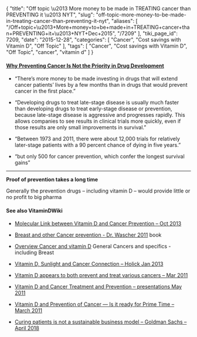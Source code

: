 {
    "title": "Off topic \u2013 More money to be made in TREATING cancer than PREVENTING it \u2013 NYT",
    "slug": "off-topic-more-money-to-be-made-in-treating-cancer-than-preventing-it-nyt",
    "aliases": [
        "/Off+topic+\u2013+More+money+to+be+made+in+TREATING+cancer+than+PREVENTING+it+\u2013+NYT+Dec+2015",
        "/7209"
    ],
    "tiki_page_id": 7209,
    "date": "2015-12-28",
    "categories": [
        "Cancer",
        "Cost savings with Vitamin D",
        "Off Topic"
    ],
    "tags": [
        "Cancer",
        "Cost savings with Vitamin D",
        "Off Topic",
        "cancer",
        "vitamin d"
    ]
}


#### [Why Preventing Cancer Is Not the Priority in Drug Development](http://www.nytimes.com/2015/12/29/upshot/why-preventing-cancer-is-not-the-priority-in-drug-development.html?_r=0)

* “There’s more money to be made investing in drugs that will extend cancer patients’ lives by a few months than in drugs that would prevent cancer in the first place.”

* “Developing drugs to treat late-stage disease is usually much faster than developing drugs to treat early-stage disease or prevention, because late-stage disease is aggressive and progresses rapidly. This allows companies to see results in clinical trials more quickly, even if those results are only small improvements in survival.”

* “Between 1973 and 2011, there were about 12,000 trials for relatively later-stage patients with a 90 percent chance of dying in five years.”

* “but only 500 for cancer prevention, which confer the longest survival gains”

---

 **Proof of prevention takes a long time** 

Generally the prevention drugs – including vitamin D – would provide little or no profit to big pharma 

#### See also VitaminDWiki

* [Molecular Link between Vitamin D and Cancer Prevention – Oct 2013](/posts/molecular-link-between-vitamin-d-and-cancer-prevention)

* [Breast and other Cancer prevention - Dr. Wascher 2011](/posts/breast-and-other-cancer-prevention-dr-wascher-2011) book

* [Overview Cancer and vitamin D](/posts/overview-cancer-and-vitamin-d) General Cancers and specifics - including Breast

* [Vitamin D, Sunlight and Cancer Connection – Holick Jan 2013](/posts/vitamin-d-sunlight-and-cancer-connection-holick)

* [Vitamin D appears to both prevent and treat various cancers – Mar 2011](/posts/vitamin-d-appears-to-both-prevent-and-treat-various-cancers)

* [Vitamin D and Cancer Treatment and Prevention – presentations May 2011](/posts/vitamin-d-and-cancer-treatment-and-prevention-presentations)

* [Vitamin D and Prevention of Cancer — Is it ready for Prime Time – March 2011](/posts/vitamin-d-and-prevention-of-cancer-is-it-ready-for-prime-time)

* [Curing patients is not a sustainable business model – Goldman Sachs – April 2018](/posts/curing-patients-is-not-a-sustainable-business-model-goldman-sachs)